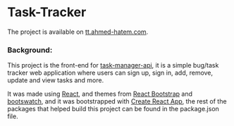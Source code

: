# Task-Tracker

The project is available on [tt.ahmed-hatem.com](https://tt.ahmed-hatem.com).

### Background:

This project is the front-end for [task-manager-api](https://github.com/ahmedhatem777/task-manager-api), it is a simple bug/task tracker web application where users can sign up, sign in, add, remove, update and view tasks and more.

It was made using [React](https://reactjs.org/), and themes from [React Bootstrap](https://react-bootstrap.github.io/) and [bootswatch](https://bootswatch.com/), and it was bootstrapped with [Create React App](https://github.com/facebook/create-react-app), the rest of the packages that helped build this project can be found in the package.json file.
